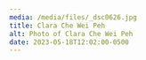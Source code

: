 ```yaml
---
media: /media/files/_dsc0626.jpg
title: Clara Che Wei Peh
alt: Photo of Clara Che Wei Peh
date: 2023-05-18T12:02:00-0500
---
```

